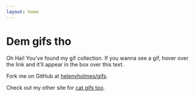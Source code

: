 ```yaml
---
layout: home
---
```


# Dem gifs tho

Oh Hai! You've found my gif collection. If you wanna see a gif, hover over the link and it'll appear in the box over this text.

Fork me on GitHub at [helenvholmes/gifs](http://github.com/helenvholmes/gifs).

Check out my other site for [cat gifs too](http://helenvholmes.com/cats).